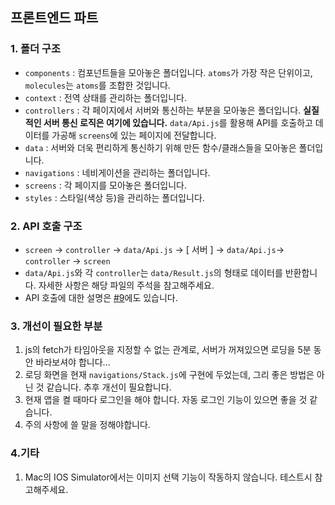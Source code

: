 ## 프론트엔드 파트

### 1. 폴더 구조

-   `components` : 컴포넌트들을 모아놓은 폴더입니다. `atoms`가 가장 작은 단위이고, `molecules`는 `atoms`를 조합한 것입니다.
-   `context` : 전역 상태를 관리하는 폴더입니다.
-   `controllers` : 각 페이지에서 서버와 통신하는 부분을 모아놓은 폴더입니다.
    **실질적인 서버 통신 로직은 여기에 있습니다.**
    `data/Api.js`를 활용해 API를 호출하고 데이터를 가공해 `screens`에 있는 페이지에 전달합니다.
-   `data` : 서버와 더욱 편리하게 통신하기 위해 만든 함수/클래스들을 모아놓은 폴더입니다.
-   `navigations` : 네비게이션을 관리하는 폴더입니다.
-   `screens` : 각 페이지를 모아놓은 폴더입니다.
-   `styles` : 스타일(색상 등)을 관리하는 폴더입니다.

### 2. API 호출 구조

-   `screen` -> `controller` -> `data/Api.js` -> [ 서버 ] -> `data/Api.js`-> `controller` -> `screen`
-   `data/Api.js`와 각 `controller`는 `data/Result.js`의 형태로 데이터를 반환합니다. 자세한 사항은 해당 파일의 주석을 참고해주세요.
-   API 호출에 대한 설명은 [#9](https://github.com/govldbstj/Mississipi/pull/9)에도 있습니다.

### 3. 개선이 필요한 부분

1. js의 fetch가 타임아웃을 지정할 수 없는 관계로, 서버가 꺼져있으면 로딩을 5분 동안 바라보셔야 합니다...
2. 로딩 화면을 현재 `navigations/Stack.js`에 구현에 두었는데, 그리 좋은 방법은 아닌 것 같습니다. 추후 개선이 필요합니다.
3. 현재 앱을 켤 때마다 로그인을 해야 합니다. 자동 로그인 기능이 있으면 좋을 것 같습니다.
4. 주의 사항에 쓸 말을 정해야합니다.

### 4.기타

1. Mac의 IOS Simulator에서는 이미지 선택 기능이 작동하지 않습니다. 테스트시 참고해주세요.
